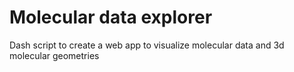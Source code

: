 # Molecular data explorer

Dash script to create a web app to visualize molecular data and 3d molecular geometries
